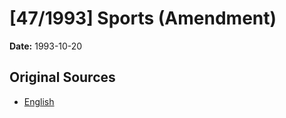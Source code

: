 # [47/1993] Sports (Amendment)

**Date:** 1993-10-20

## Original Sources

- [English](https://documents.gov.lk/view/acts/1993/10/47-1993_E.pdf)

